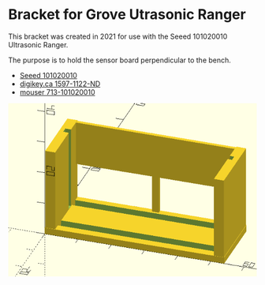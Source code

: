 # Bracket for Grove Utrasonic Ranger

This bracket was created in 2021 for use with the Seeed 101020010 Ultrasonic Ranger.

The purpose is to hold the sensor board perpendicular to the bench.

* [Seeed 101020010 ](https://www.seeedstudio.com/Grove-Ultrasonic-Distance-Sensor.html)
* [digikey.ca 1597-1122-ND](https://www.digikey.ca/en/products/detail/seeed-technology-co-ltd/101020010/5482600)
* [mouser 713-101020010](https://www.mouser.ca/ProductDetail/Seeed-Studio/101020010?qs=1%252B9yuXKSi8D6aN06jq6dCQ%3D%3D)

![](us-sensor-bracket.png)
